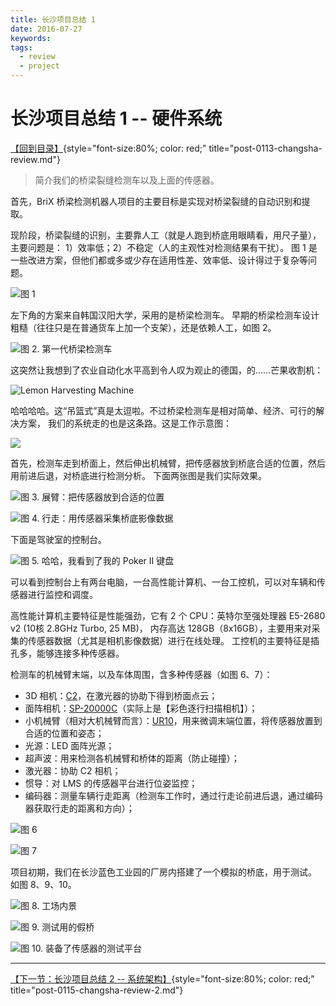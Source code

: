 ```yaml
---
title: 长沙项目总结 1
date: 2016-07-27
keywords:
tags:
  - review
  - project
---
```


长沙项目总结 1 -- 硬件系统
==========================

[【回到目录】](post-0113-changsha-review.html){style="font-size:80%; color: red;" title="post-0113-changsha-review.md"}

>   简介我们的桥梁裂缝检测车以及上面的传感器。

首先，BriX 桥梁检测机器人项目的主要目标是实现对桥梁裂缝的自动识别和提取。

现阶段，桥梁裂缝的识别，主要靠人工（就是人跑到桥底用眼睛看，用尺子量），主要问题是：
1）效率低；2）不稳定（人的主观性对检测结果有干扰）。
图 1 是一些改进方案，但他们都或多或少存在适用性差、效率低、设计得过于复杂等问题。

![图 1](http://whudoc.qiniudn.com/2016/wpp_2016-07-26_10-53-03.png)

左下角的方案来自韩国汉阳大学，采用的是桥梁检测车。
早期的桥梁检测车设计粗糙（往往只是在普通货车上加一个支架），还是依赖人工，如图 2。

![图 2. 第一代桥梁检测车](http://whudoc.qiniudn.com/2016/wps_2016-07-26_10-43-13.png)

这突然让我想到了农业自动化水平高到令人叹为观止的德国，的……芒果收割机：

![Lemon Harvesting Machine](http://whudoc.qiniudn.com/2016/2016-07-26_13-35-57.gif)

哈哈哈哈。这“吊篮式”真是太逗啦。不过桥梁检测车是相对简单、经济、可行的解决方案，
我们的系统走的也是这条路。这是工作示意图：

![](http://whudoc.qiniudn.com/2016/2016-07-26_10-23-56.png)

首先，检测车走到桥面上，然后伸出机械臂，把传感器放到桥底合适的位置，然后用前进后退，对桥底进行检测分析。
下面两张图是我们实际效果。

![图 3. 展臂：把传感器放到合适的位置](http://whudoc.qiniudn.com/2016/wpp_2016-07-26_10-57-54.png)

![图 4. 行走：用传感器采集桥底影像数据](http://whudoc.qiniudn.com/2016/wpp_2016-07-26_10-58-57.png)

下面是驾驶室的控制台。

![图 5. 哈哈，我看到了我的 Poker II 键盘](http://whudoc.qiniudn.com/2016/2016-07-26_10-21-57.png)

可以看到控制台上有两台电脑，一台高性能计算机、一台工控机，可以对车辆和传感器进行监控和调度。

高性能计算机主要特征是性能强劲，它有 2 个 CPU：英特尔至强处理器 E5-2680 v2 (10核 2.8GHz Turbo, 25 MB)，
内存高达 128GB（8x16GB），主要用来对采集的传感器数据（尤其是相机影像数据）进行在线处理。
工控机的主要特征是插孔多，能够连接多种传感器。

检测车的机械臂末端，以及车体周围，含多种传感器（如图 6、7）：

-   3D 相机：[C2](http://at.fsinet.com/C2-2040-GigE.htm)，在激光器的协助下得到桥面点云；
-   面阵相机：[SP-20000C](http://www.jai.com/en/products/sp-20000-pmcl)（实际上是【彩色逐行扫描相机】）；
-   小机械臂（相对大机械臂而言）：[UR10](http://www.universal-robots.com/products/ur10-robot/)，用来微调末端位置，将传感器放置到合适的位置和姿态；
-   光源：LED 面阵光源；
-   超声波：用来检测各机械臂和桥体的距离（防止碰撞）；
-   激光器：协助 C2 相机；
-   惯导：对 LMS 的传感器平台进行位姿监控；
-   编码器：测量车辆行走距离（检测车工作时，通过行走论前进后退，通过编码器获取行走的距离和方向）；

![图 6](http://whudoc.qiniudn.com/2016/2016-07-26_10-17-24.png)

![图 7](http://whudoc.qiniudn.com/2016/2016-07-26_10-17-31.png)

项目初期，我们在长沙蓝色工业园的厂房内搭建了一个模拟的桥底，用于测试。
如图 8、9、10。

![图 8. 工场内景](http://whudoc.qiniudn.com/2016/2016-07-26_10-18-18.png)

![图 9. 测试用的假桥](http://whudoc.qiniudn.com/2016/2016-07-26_10-20-41.png)

![图 10. 装备了传感器的测试平台](http://whudoc.qiniudn.com/2016/2016-07-26_10-20-51.png)

---

[【下一节：长沙项目总结 2 -- 系统架构】](post-0115-changsha-review-2.html){style="font-size:80%; color: red;" title="post-0115-changsha-review-2.md"}
